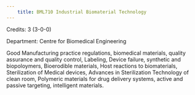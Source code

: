 ```yaml
---
    title: BML710 Industrial Biomaterial Technology
---
```

Credits: 3 (3-0-0)

Department: Centre for Biomedical Engineering

Good Manufacturing practice regulations, biomedical materials, quality assurance and quality control, Labeling, Device failure, synthetic and biopoloymers, Bioerodible materials, Host reactions to biomaterials, Sterilization of Medical devices, Advances in Sterilization Technology of clean room, Polymeric materials for drug delivery systems, active and passive targeting, intelligent materials.